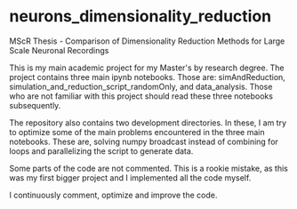 # neurons_dimensionality_reduction
MScR Thesis - Comparison of Dimensionality Reduction Methods for Large Scale Neuronal Recordings

This is my main academic project for my Master's by research degree.
The project contains three main ipynb notebooks. Those are: simAndReduction, simulation_and_reduction_script_randomOnly, and data_analysis.
Those who are not familiar with this project should read these three notebooks subsequently.

The repository also contains two development directories. In these, I am try to optimize some of the main problems encountered in the three main notebooks. These are, solving numpy broadcast instead of combining for loops and parallelizing the script to generate data.

Some parts of the code are not commented. This is a rookie mistake, as this was my first bigger project and I implemented all the code myself.

I continuously comment, optimize and improve the code.